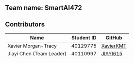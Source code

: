 ## Team name: SmartAI472  

## Contributors

| Name                     | Student ID | GitHub                                          |
| ----------------------   | ---------- | ----------------------------------------------- |
| Xavier Morgan-Tracy      | 40129775   | [XavierKMT](https://github.com/XavierKMT)       |
| Jiayi Chen (Team Leader) | 40110997   | [JIAYI615](https://github.com/JIAYI615)         |
